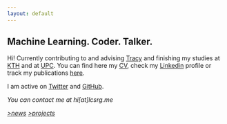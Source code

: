```yaml
---
layout: default
---
```


## Machine Learning. Coder. Talker.

Hi! Currently contributing to and advising [Tracy](https://www.linkedin.com/company/tracy) and finishing my studies at [KTH](https://www.kth.se/profile/lucasrg/) and at [UPC](http://www.upc.edu). You can find here my [CV](files/CV/CV.pdf), check my [Linkedin](http://linkedin.com/in/lucasrodes) profile or track my publications [here](https://scholar.google.es/citations?user=5KPcE6QAAAAJ&hl=en&oi=ao).


I am active on [Twitter](http://twitter.com/lucasrodesg) and [GitHub](http://github.com/lucasrodes). 

<i class="fa fa-paper-plane"> You can contact me at hi[at]lcsrg.me



[*>news*](news.md) [*>projects*](projects.md)

